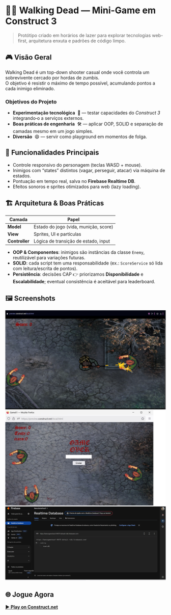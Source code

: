 # 🧟‍♂️ Walking Dead — Mini-Game em Construct 3

> Protótipo criado em horários de lazer para explorar tecnologias web-first,
> arquitetura enxuta e padrões de código limpo.

## 🎮 Visão Geral
Walking Dead é um top-down shooter casual onde você controla um sobrevivente cercado por hordas de zumbis.  
O objetivo é resistir o máximo de tempo possível, acumulando pontos a cada inimigo eliminado.

### Objetivos do Projeto
- **Experimentação tecnológica** &nbsp;🔬 — testar capacidades do *Construct 3* integrando‐o a serviços externos.
- **Boas práticas de engenharia** &nbsp;🛠️ — aplicar OOP, SOLID e separação de camadas mesmo em um jogo simples.
- **Diversão** &nbsp;😄 — servir como playground em momentos de folga.

## 🚀 Funcionalidades Principais
- Controle responsivo do personagem (teclas WASD + mouse).
- Inimigos com “states” distintos (vagar, perseguir, atacar) via máquina de estados.
- Pontuação em tempo real, salva no **Firebase Realtime DB**.
- Efeitos sonoros e sprites otimizados para web (lazy loading).

## 🏗️ Arquitetura & Boas Práticas
| Camada | Papel | 
| ------ | ----- | 
| **Model** | Estado do jogo (vida, munição, score) | 
| **View**  | Sprites, UI e partículas                | 
| **Controller** | Lógica de transição de estado, input |

- **OOP & Componentes**: inimigos são instâncias da classe `Enemy`, reutilizável para variações futuras.  
- **SOLID**: cada script tem uma responsabilidade (ex.: `ScoreService` só lida com leitura/escrita de pontos).  
- **Persistência**: decisões CAP 👉 priorizamos **Disponibilidade** e **Escalabilidade**; eventual consistência é aceitável para leaderboard.

## 🖼️ Screenshots
![Gameplay](Prints/gameplay.png)
![Game Over](Prints/GameOver.jpg)
![Estrutura no Firebase](Prints/BD.jpg)

## 🌐 Jogue Agora
[**▶️ Play on Construct.net**]()
